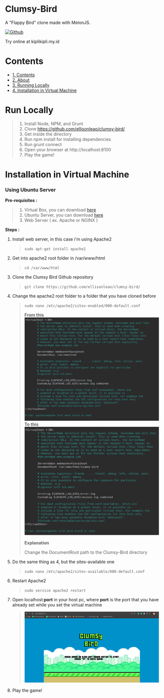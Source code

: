 # **Clumsy-Bird**

A "Flappy Bird" clone made with MelonJS.

[![Github](https://img.shields.io/badge/Credit-Github-black)](https://github.com/ellisonleao/clumsy-bird)

Try online at kiplikipli.my.id

# Contents

- [1. Contents](#contents)
- [2. About](#about)
- [3. Running Locally](#running-locally)
- [4. Installation in Virtual Machine](#installation-in-virtual-machine)

# Run Locally

> 1. Install Node, NPM, and Grunt
> 2. Clone https://github.com/ellisonleao/clumsy-bird/
> 3. Get inside the directory
> 4. Run npm install for installing dependencies
> 5. Run grunt connect
> 6. Open your browser at http://localhost:8100
> 7. Play the game!

# Installation in Virtual Machine

### Using Ubuntu Server

**Pre-requisites :**

> 1. Virtual Box, you can download [here](https://www.virtualbox.org/wiki/Downloads)
> 2. Ubuntu Server, you can download [here](https://ubuntu.com/download/server)
> 3. Web Server ( ex. Apache or NGINX )

**Steps :**

1. Install web server, in this case i'm using Apache2
   > `sudo apt-get install apache2`
2. Get into apache2 root folder in /var/www/html
   > `cd /var/www/html`
3. Clone the Clumsy Bird Github repository
   > `git clone https://github.com/ellisonleao/clumsy-bird/`
4. Change the apache2 root folder to a folder that you have cloned before
   > `sudo nano /etc/apache2/sites-enabled/000-default.conf`
   >
   > **From this**  
   > ![Before](Before.png)  
   > **To this**  
   > ![After](After.png)
   >
   > **Explanation**
   >
   > Change the DocumentRoot path to the Clumsy-Bird directory
5. Do the same thing as 4, but the sites-available one
   > `sudo nano /etc/apache2/sites-available/000-default.conf`
6. Restart Apache2
   > `sudo service apache2 restart`
7. Open localhost:**port** in your host pc, where **port** is the port that you have already set while you set the virtual machine
   > ![Game](Game.png)
8. Play the game!
